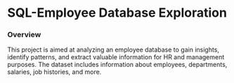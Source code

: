 # SQL-Employee Database Exploration

### Overview
This project is aimed at analyzing an employee database to gain insights, identify patterns, and extract valuable information for HR and management purposes. The dataset includes information about employees, departments, salaries, job histories, and more.



